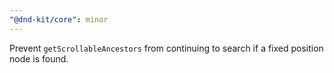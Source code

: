 ```yaml
---
"@dnd-kit/core": minor
---
```


Prevent `getScrollableAncestors` from continuing to search if a fixed position node is found.
